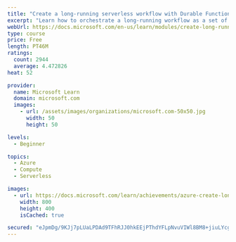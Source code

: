 ```yaml
---
title: "Create a long-running serverless workflow with Durable Functions"
excerpt: "Learn how to orchestrate a long-running workflow as a set of activities using scalable and cost-effective Durable Functions."
webUrl: https://docs.microsoft.com/en-us/learn/modules/create-long-running-serverless-workflow-with-durable-functions/
type: course
price: Free
length: PT46M
ratings:
  count: 2944
  average: 4.472826
heat: 52

provider:
  name: Microsoft Learn
  domain: microsoft.com
  images:
    - url: /assets/images/organizations/microsoft.com-50x50.jpg
      width: 50
      height: 50

levels:
  - Beginner

topics:
  - Azure
  - Compute
  - Serverless

images:
  - url: https://docs.microsoft.com/learn/achievements/azure-create-long-running-serverless-workflow-with-durable-functions-social.png
    width: 800
    height: 400
    isCached: true

secured: "eJpmDg/9KJj7pLUaLPDAd9TFhRJJ0hkEEjPThdYFLpNvuVIWl8BM8+jiuLYcgEc6b8ryZcoFpWal8AIABEmu0JFsBA54jbyhcE4WnM2Qx2MiMjek6LxNUfN79TtVjLmofHxiKHQNSz9sCM8jIeMidY5b/zM8b4t5rx3KDyiKcDhdDUKaXPBB/70tmGAZMdeyyxfh5/FTQ0WZLTPrJYYAGac30QEla/I9iRLWqOfXuu5o+DcTrR3z5zVVh4oNkiTVKhsrAPEtP5MqmFp2hfEw5TcFTBZSV72+jK7vY0N/0v/HM0MtuxE5evO7TAQpCOlrjozo9kYnvETt20eyRJAS9aMKPtERVhY/4HLSVcWabrlmAp6KG51jH7YvaRGz/fGBf8MSukU/VTDgErrpy2fJOHga9COEL5vhzwx0NZOa70g=;SsJder1HR+AHeg1b12onoA=="
---
```


